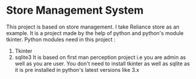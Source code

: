 # Store Management System
This project is based on store management. I take Reliance store as an example.
It is a project made by the help of python and python's module tkinter.
Python modules need in this project :
1) Tkinter
2) sqlite3
 It is based on first man perception project i.e you are admin as well as you are user.
 You don't need to install tkinter as well as sqlite as it is pre installed in python's latest versions like 3.x


